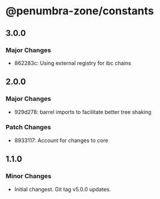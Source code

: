 # @penumbra-zone/constants

## 3.0.0

### Major Changes

- 862283c: Using external registry for ibc chains

## 2.0.0

### Major Changes

- 929d278: barrel imports to facilitate better tree shaking

### Patch Changes

- 8933117: Account for changes to core

## 1.1.0

### Minor Changes

- Initial changest. Git tag v5.0.0 updates.
